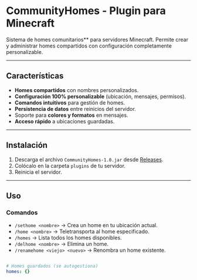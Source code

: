 # CommunityHomes - Plugin para Minecraft

Sistema de homes comunitarios** para servidores Minecraft. Permite crear y administrar homes compartidos con configuración completamente personalizable.  

---  

## Características  
- **Homes compartidos** con nombres personalizados.  
- **Configuración 100% personalizable** (ubicación, mensajes, permisos).  
- **Comandos intuitivos** para gestión de homes.  
- **Persistencia de datos** entre reinicios del servidor.  
- Soporte para **colores y formatos** en mensajes.  
- **Acceso rápido** a ubicaciones guardadas.  

---  

## Instalación  
1. Descarga el archivo `CommunityHomes-1.0.jar` desde [Releases]([https://github.com/tu-usuario/CommunityHomes/releases](https://github.com/EnriqueCazun/Minecraft_CommunityHomes/releases/tag/1.0)).  
2. Colócalo en la carpeta `plugins` de tu servidor.  
3. Reinicia el servidor.  

---  

## Uso  
### Comandos  
- `/sethome <nombre>` → Crea un home en tu ubicación actual.  
- `/home <nombre>` → Teletransporta al home especificado.  
- `/homes` → Lista todos los homes disponibles.  
- `/delhome <nombre>` → Elimina un home.  
- `/renamehome <viejo> <nuevo>` → Renombra un home existente.  

```yaml

# Homes guardados (se autogestiona)
homes: {}
